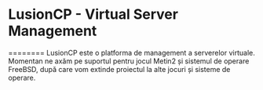 # LusionCP - Virtual Server Management
========
LusionCP este o platforma de management a serverelor virtuale. Momentan ne axăm pe suportul pentru jocul Metin2 și sistemul de operare FreeBSD, după care vom extinde proiectul la alte jocuri și sisteme de operare.
